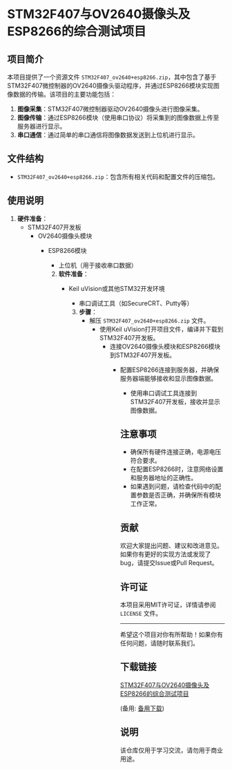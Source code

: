 # STM32F407与OV2640摄像头及ESP8266的综合测试项目

## 项目简介

本项目提供了一个资源文件 `STM32F407_ov2640+esp8266.zip`，其中包含了基于STM32F407微控制器的OV2640摄像头驱动程序，并通过ESP8266模块实现图像数据的传输。该项目的主要功能包括：

1. **图像采集**：STM32F407微控制器驱动OV2640摄像头进行图像采集。
2. **图像传输**：通过ESP8266模块（使用串口协议）将采集到的图像数据上传至服务器进行显示。
3. **串口通信**：通过简单的串口通信将图像数据发送到上位机进行显示。

## 文件结构

- `STM32F407_ov2640+esp8266.zip`：包含所有相关代码和配置文件的压缩包。

## 使用说明

1. **硬件准备**：
   - STM32F407开发板
      - OV2640摄像头模块
         - ESP8266模块
            - 上位机（用于接收串口数据）

            2. **软件准备**：
               - Keil uVision或其他STM32开发环境
                  - 串口调试工具（如SecureCRT、Putty等）

                  3. **步骤**：
                     - 解压 `STM32F407_ov2640+esp8266.zip` 文件。
                        - 使用Keil uVision打开项目文件，编译并下载到STM32F407开发板。
                           - 连接OV2640摄像头模块和ESP8266模块到STM32F407开发板。
                              - 配置ESP8266连接到服务器，并确保服务器端能够接收和显示图像数据。
                                 - 使用串口调试工具连接到STM32F407开发板，接收并显示图像数据。

                                 ## 注意事项

                                 - 确保所有硬件连接正确，电源电压符合要求。
                                 - 在配置ESP8266时，注意网络设置和服务器地址的正确性。
                                 - 如果遇到问题，请检查代码中的配置参数是否正确，并确保所有模块工作正常。

                                 ## 贡献

                                 欢迎大家提出问题、建议和改进意见。如果你有更好的实现方法或发现了bug，请提交Issue或Pull Request。

                                 ## 许可证

                                 本项目采用MIT许可证，详情请参阅 `LICENSE` 文件。

                                 ---

                                 希望这个项目对你有所帮助！如果你有任何问题，请随时联系我们。

                                 ## 下载链接
                                 [STM32F407与OV2640摄像头及ESP8266的综合测试项目](https://pan.quark.cn/s/450dd2a129d9) 

                                 (备用: [备用下载](https://pan.baidu.com/s/10-Wip8q-8zyL6KaFHUB-cA?pwd=1234))

                                 ## 说明

                                 该仓库仅用于学习交流，请勿用于商业用途。
